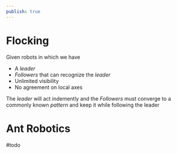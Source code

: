```yaml
---
publish: true
---
```

# Flocking

Given robots in which we have 
+ A *leader*
+ *Followers* that can recognize the *leader*
+ Unlimited visibility
+ No agreement on local axes

The *leader* will act indemently and the *Followers* must converge to a commonly known *pattern* and keep it while following the leader 

# Ant Robotics 

#todo